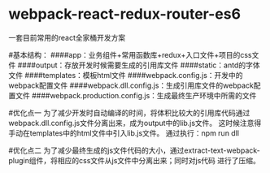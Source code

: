 # webpack-react-redux-router-es6
一套目前常用的react全家桶开发方案

#基本结构：
####app：业务组件+常用函数库+redux+入口文件+项目的css文件
####output：存放开发时候需要生成的引用库文件
####static：antd的字体文件
####templates：模板html文件
####webpack.config.js：开发中的webpack配置文件
####webpack.dll.config.js：生成引用库文件的webpack配置文件
####webpack.production.config.js：生成最终生产环境中所需的文件



#优化点一
为了减少开发时自动编译的时间，将体积比较大的引用库代码通过webpack.dll.config.js文件分离出来，成为output中的lib.js文件。
这时候注意得手动在templates中的html文件中引入lib.js文件。
通过执行：npm run dll

#优化点二
为了减少最终生成的js文件代码的大小，通过extract-text-webpack-plugin组件，将相应的css文件从js文件中分离出来；同时对js代码
进行了压缩。


